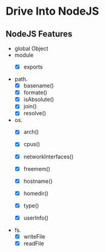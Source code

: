 # Drive Into NodeJS

## NodeJS Features

* global Object
* module
    - [x] exports


* path.
    - [x] basename()
    - [x] formate()
    - [x] isAbsolute()
    - [x] join()
    - [x] resolve()

* os.
   - [x] arch()
   - [x] cpus()
   - [x] networkInterfaces()
   - [x] freemem()
   - [x] hostname()
   - [x] homedir()
   - [x] type()
   - [x] userInfo()


* fs.
    - [x] writeFile
    - [x] readFile